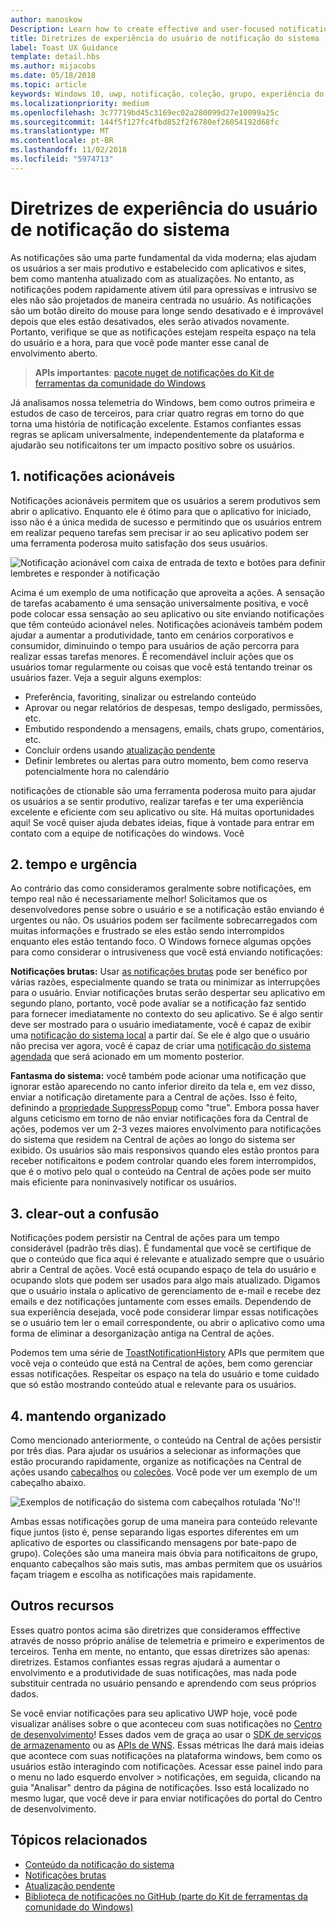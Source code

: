 ```yaml
---
author: manoskow
Description: Learn how to create effective and user-focused notifications that make your users prductive and happy.
title: Diretrizes de experiência do usuário de notificação do sistema
label: Toast UX Guidance
template: detail.hbs
ms.author: mijacobs
ms.date: 05/18/2018
ms.topic: article
keywords: Windows 10, uwp, notificação, coleção, grupo, experiência do usuário, diretrizes de experiência do usuário, diretrizes, ação, notificação do sistema, Central de ações, noninterruptive, notificações efetivas, não intrusivos notificações, acionáveis, gerenciar, organizar
ms.localizationpriority: medium
ms.openlocfilehash: 3c77719bd45c3169ec02a280099d27e10099a25c
ms.sourcegitcommit: 144f5f127fc4fbd852f2f6780ef26054192d68fc
ms.translationtype: MT
ms.contentlocale: pt-BR
ms.lasthandoff: 11/02/2018
ms.locfileid: "5974713"
---
```

# <a name="toast-notification-ux-guidance"></a>Diretrizes de experiência do usuário de notificação do sistema
As notificações são uma parte fundamental da vida moderna; elas ajudam os usuários a ser mais produtivo e estabelecido com aplicativos e sites, bem como mantenha atualizado com as atualizações. No entanto, as notificações podem rapidamente ativem útil para opressivas e intrusivo se eles não são projetados de maneira centrada no usuário. As notificações são um botão direito do mouse para longe sendo desativado e é improvável depois que eles estão desativados, eles serão ativados novamente.  Portanto, verifique se que as notificações estejam respeita espaço na tela do usuário e a hora, para que você pode manter esse canal de envolvimento aberto.

> **APIs importantes**: [pacote nuget de notificações do Kit de ferramentas da comunidade do Windows](https://www.nuget.org/packages/Microsoft.Toolkit.Uwp.Notifications/)

Já analisamos nossa telemetria do Windows, bem como outros primeira e estudos de caso de terceiros, para criar quatro regras em torno do que torna uma história de notificação excelente.  Estamos confiantes essas regras se aplicam universalmente, independentemente da plataforma e ajudarão seu notificaitons ter um impacto positivo sobre os usuários.

## <a name="1-actionable-notifications"></a>1. notificações acionáveis
Notificações acionáveis permitem que os usuários a serem produtivos sem abrir o aplicativo.  Enquanto ele é ótimo para que o aplicativo for iniciado, isso não é a única medida de sucesso e permitindo que os usuários entrem em realizar pequeno tarefas sem precisar ir ao seu aplicativo podem ser uma ferramenta poderosa muito satisfação dos seus usuários.

![Notificação acionável com caixa de entrada de texto e botões para definir lembretes e responder à notificação](images/actionable-notification-example01.png)

Acima é um exemplo de uma notificação que aproveita a ações. A sensação de tarefas acabamento é uma sensação universalmente positiva, e você pode colocar essa sensação ao seu aplicativo ou site enviando notificações que têm conteúdo acionável neles. Notificações acionáveis também podem ajudar a aumentar a produtividade, tanto em cenários corporativos e consumidor, diminuindo o tempo para usuários de ação percorra para realizar essas tarefas menores. É recomendável incluir ações que os usuários tomar regularmente ou coisas que você está tentando treinar os usuários fazer.  Veja a seguir alguns exemplos:
* Preferência, favoriting, sinalizar ou estrelando conteúdo
* Aprovar ou negar relatórios de despesas, tempo desligado, permissões, etc.
* Embutido respondendo a mensagens, emails, chats grupo, comentários, etc.
* Concluir ordens usando [atualização pendente](toast-pending-update.md)
* Definir lembretes ou alertas para outro momento, bem como reserva potencialmente hora no calendário

notificações de ctionable são uma ferramenta poderosa muito para ajudar os usuários a se sentir produtivo, realizar tarefas e ter uma experiência excelente e eficiente com seu aplicativo ou site.  Há muitas oportunidades aqui! Se você quiser ajuda debates ideias, fique à vontade para entrar em contato com a equipe de notificações do windows.  Você 

## <a name="2-timing-and-urgency"></a>2. tempo e urgência
Ao contrário das como consideramos geralmente sobre notificações, em tempo real não é necessariamente melhor! Solicitamos que os desenvolvedores pense sobre o usuário e se a notificação estão enviando é urgentes ou não. Os usuários podem ser facilmente sobrecarregados com muitas informações e frustrado se eles estão sendo interrompidos enquanto eles estão tentando foco. O Windows fornece algumas opções para como considerar o intrusiveness que você está enviando notificações:

**Notificações brutas:** Usar [as notificações brutas](raw-notification-overview.md) pode ser benéfico por várias razões, especialmente quando se trata ou minimizar as interrupções para o usuário.  Enviar notificações brutas serão despertar seu aplicativo em segundo plano, portanto, você pode avaliar se a notificação faz sentido para fornecer imediatamente no contexto do seu aplicativo. Se é algo sentir deve ser mostrado para o usuário imediatamente, você é capaz de exibir uma [notificação do sistema local](send-local-toast.md) a partir daí.  Se ele é algo que o usuário não precisa ver agora, você é capaz de criar uma [notificação do sistema agendada](https://blogs.msdn.microsoft.com/tiles_and_toasts/2016/09/30/quickstart-sending-an-alarm-in-windows-10/) que será acionado em um momento posterior.

**Fantasma do sistema:** você também pode acionar uma notificação que ignorar estão aparecendo no canto inferior direito da tela e, em vez disso, enviar a notificação diretamente para a Central de ações. Isso é feito, definindo a [propriedade SuppressPopup](https://docs.microsoft.com/en-us/uwp/api/windows.ui.notifications.toastnotification.suppresspopup) como "true". Embora possa haver alguns ceticismo em torno de não enviar notificações fora da Central de ações, podemos ver um 2-3 vezes maiores envolvimento para notificações do sistema que residem na Central de ações ao longo do sistema ser exibido.  Os usuários são mais responsivos quando eles estão prontos para receber notificaitons e podem controlar quando eles forem interrompidos, que é o motivo pelo qual o conteúdo na Central de ações pode ser muito mais eficiente para noninvasively notificar os usuários.

## <a name="3-clear-out-the-clutter"></a>3. clear-out a confusão
Notificações podem persistir na Central de ações para um tempo considerável (padrão três dias).  É fundamental que você se certifique de que o conteúdo que fica aqui é relevante e atualizado sempre que o usuário abrir a Central de ações. Você está ocupando espaço de tela do usuário e ocupando slots que podem ser usados para algo mais atualizado.  Digamos que o usuário instala o aplicativo de gerenciamento de e-mail e recebe dez emails e dez notificações juntamente com esses emails.  Dependendo de sua experiência desejada, você pode considerar limpar essas notificações se o usuário tem ler o email correspondente, ou abrir o aplicativo como uma forma de eliminar a desorganização antiga na Central de ações.

Podemos tem uma série de [ToastNotificationHistory](https://docs.microsoft.com/en-us/uwp/api/windows.ui.notifications.toastnotificationhistory) APIs que permitem que você veja o conteúdo que está na Central de ações, bem como gerenciar essas notificações. Respeitar os espaço na tela do usuário e tome cuidado que só estão mostrando conteúdo atual e relevante para os usuários.

## <a name="4-keeping-organized"></a>4. mantendo organizado
Como mencionado anteriormente, o conteúdo na Central de ações persistir por três dias.  Para ajudar os usuários a selecionar as informações que estão procurando rapidamente, organize as notificações na Central de ações usando [cabeçalhos](https://docs.microsoft.com/en-us/windows/uwp/design/shell/tiles-and-notifications/toast-headers) ou [coleções](https://docs.microsoft.com/en-us/uwp/api/windows.ui.notifications.toastcollection). Você pode ver um exemplo de um cabeçalho abaixo.

![Exemplos de notificação do sistema com cabeçalhos rotulada 'No'!!](images/toast-headers-action-center.png)

Ambas essas notificações gorup de uma maneira para conteúdo relevante fique juntos (isto é, pense separando ligas esportes diferentes em um aplicativo de esportes ou classificando mensagens por bate-papo de grupo). Coleções são uma maneira mais óbvia para notificaitons de grupo, enquanto cabeçalhos são mais sutis, mas ambas permitem que os usuários façam triagem e escolha as notificações mais rapidamente. 

## <a name="other-resources"></a>Outros recursos
Esses quatro pontos acima são diretrizes que consideramos efffective através de nosso próprio análise de telemetria e primeiro e experimentos de terceiros. Tenha em mente, no entanto, que essas diretrizes são apenas: diretrizes.  Estamos confiantes essas regras ajudará a aumentar o envolvimento e a produtividade de suas notificações, mas nada pode substituir centrada no usuário pensando e aprendendo com seus próprios dados.  

Se você enviar notificações para seu aplicativo UWP hoje, você pode visualizar análises sobre o que aconteceu com suas notificações no [Centro de desenvolvimento](https://developer.microsoft.com/en-us/windows)! Esses dados vem de graça ao usar o [SDK de serviços de armazenamento](https://marketplace.visualstudio.com/items?itemName=AdMediator.MicrosoftStoreServicesSDK) ou as [APIs de WNS](https://docs.microsoft.com/en-us/windows/uwp/design/shell/tiles-and-notifications/windows-push-notification-services--wns--overview). Essas métricas lhe dará mais ideias que acontece com suas notificações na plataforma windows, bem como os usuários estão interagindo com notificações. Acessar esse painel indo para o menu no lado esquerdo envolver > notificações, em seguida, clicando na guia "Analisar" dentro da página de notificações.  Isso está localizado no mesmo lugar, que você deve ir para enviar notificações do portal do Centro de desenvolvimento.

## <a name="related-topics"></a>Tópicos relacionados

* [Conteúdo da notificação do sistema](adaptive-interactive-toasts.md)
* [Notificações brutas](raw-notification-overview.md)
* [Atualização pendente](toast-pending-update.md)
* [Biblioteca de notificações no GitHub (parte do Kit de ferramentas da comunidade do Windows)](https://github.com/Microsoft/UWPCommunityToolkit/tree/master/Microsoft.Toolkit.Uwp.Notifications)
